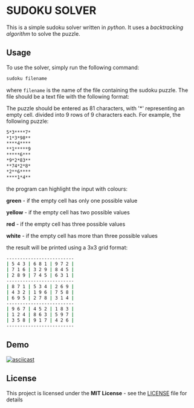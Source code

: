 # SUDOKU SOLVER

This is a simple sudoku solver written in _python_. It uses a _backtracking algorithm_ to solve the puzzle.

## Usage

To use the solver, simply run the following command:

```bash
sudoku filename
```

where `filename` is the name of the file containing the sudoku puzzle. The file should be a text file with the following format:

The puzzle should be entered as 81 characters, with '*' representing an empty cell. 
divided into 9 rows of 9 characters each.
For example, the following puzzle:

```bash
5*3****7*
*1*3*98**
****4****
**1*****9
*****6***
*9*2*83**
**74*2*8*
*2**6****
****1*4**
```

the program can highlight the input with colours:

**green** - if the empty cell has only one possible value

**yellow** - if the empty cell has two possible values

**red** - if the empty cell has three possible values

**white** - if the empty cell has more than three possible values

the result will be printed using a 3x3 grid format:
```bash
-------------------------
| 5 4 3 | 6 8 1 | 9 7 2 |
| 7 1 6 | 3 2 9 | 8 4 5 |
| 2 8 9 | 7 4 5 | 6 3 1 |
-------------------------
| 8 7 1 | 5 3 4 | 2 6 9 |
| 4 3 2 | 1 9 6 | 7 5 8 |
| 6 9 5 | 2 7 8 | 3 1 4 |
-------------------------
| 9 6 7 | 4 5 2 | 1 8 3 |
| 1 2 4 | 8 6 3 | 5 9 7 |
| 3 5 8 | 9 1 7 | 4 2 6 |
-------------------------
```

## Demo

[![asciicast](https://asciinema.org/a/VK7EcC6sKUNtaVCBua9TOop7L.svg)](https://asciinema.org/a/VK7EcC6sKUNtaVCBua9TOop7L)


## License

This project is licensed under the **MIT License** - see the [LICENSE](LICENSE) file for details


